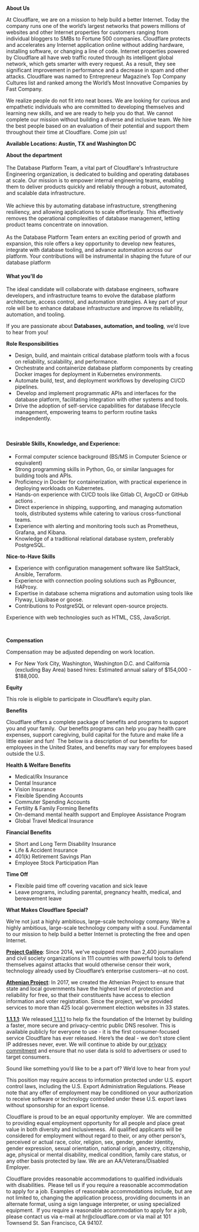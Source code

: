 <div class="content-intro">
	<div><strong>About Us</strong></div>
	<div>
		<p>At Cloudflare, we are on a mission to help build a better Internet. Today the company runs one of the world’s largest networks that powers millions of websites and other Internet properties for customers ranging from individual bloggers to SMBs to Fortune 500 companies. Cloudflare protects and accelerates any Internet application online without adding hardware, installing software, or changing a line of code. Internet properties powered by Cloudflare all have web traffic routed through its intelligent global network, which gets smarter with every request. As a result, they see significant improvement in performance and a decrease in spam and other attacks. Cloudflare was named to Entrepreneur Magazine’s Top Company Cultures list and ranked among the World’s Most Innovative Companies by Fast Company.&nbsp;</p>
		<p><span style="font-weight: 400;">We realize people do not fit into neat boxes. We are looking for curious and empathetic individuals who are committed to developing themselves and learning new skills, and we are ready to help you do that. We cannot complete our mission without building a diverse and inclusive team. We hire the best people based on an evaluation of their potential and support them throughout their time at Cloudflare. Come join us!&nbsp;</span></p>
	</div>
</div>
<p><strong>Available Locations: Austin, TX and Washington DC</strong></p>
<p><strong>About the department<br><br></strong>The Database Platform Team, a vital part of Cloudflare's Infrastructure Engineering organization, is dedicated to building and operating databases at scale. Our mission is to empower internal engineering teams, enabling them to deliver products quickly and reliably through a robust, automated, and scalable data infrastructure.<br><br>We achieve this by automating database infrastructure, strengthening resiliency, and allowing applications to scale effortlessly. This effectively removes the operational complexities of database management, letting product teams concentrate on innovation.<br><br>As the Database Platform Team enters an exciting period of growth and expansion, this role offers a key opportunity to develop new features, integrate with database tooling, and advance automation across our platform. Your contributions will be instrumental in shaping the future of our database platform</p>
<h4><strong>What you'll do</strong></h4>
<p>The ideal candidate will collaborate with database engineers, software developers, and infrastructure teams to evolve the database platform architecture, access control, and automation strategies. A key part of your role will be to enhance database infrastructure and improve its reliability, automation, and tooling.</p>
<p>If you are passionate about <strong>Databases, automation, and tooling</strong>, we’d love to hear from you!</p>
<p><strong>Role Responsibilities</strong></p>
<ul>
	<li>Design, build, and maintain critical database platform tools with a focus on reliability, scalability, and performance.</li>
	<li>Orchestrate and containerize database platform components by creating Docker images for deployment in Kubernetes environments.</li>
	<li>Automate build, test, and deployment workflows by developing CI/CD pipelines.</li>
	<li>&nbsp;Develop and implement programmatic APIs and interfaces for the database platform, facilitating integration with other systems and tools.</li>
	<li>Drive the adoption of self-service capabilities for database lifecycle management, empowering teams to perform routine tasks independently.</li>
</ul>
<p>&nbsp;</p>
<h4><strong>Desirable Skills, Knowledge, and Experience:</strong></h4>
<ul>
	<li>Formal computer science background (BS/MS in Computer Science or equivalent)</li>
	<li>Strong programming skills in Python, Go, or similar languages for building tools and APIs.</li>
	<li>Proficiency in Docker for containerization, with practical experience in deploying workloads on Kubernetes.</li>
	<li>Hands-on experience with CI/CD tools like Gitlab CI, ArgoCD or GitHub actions .</li>
	<li>Direct experience in shipping, supporting, and managing automation tools, distributed systems while catering to various cross-functional teams.</li>
	<li>Experience with alerting and monitoring tools such as Prometheus, Grafana, and Kibana.</li>
	<li>Knowledge of a traditional relational database system, preferably PostgreSQL.</li>
</ul>
<p><strong>Nice-to-Have Skills</strong></p>
<ul>
	<li>Experience with configuration management software like SaltStack, Ansible, Terraform.</li>
	<li>Experience with connection pooling solutions such as PgBouncer, HAProxy.</li>
	<li>Expertise in database schema migrations and automation using tools like Flyway, Liquibase or goose.&nbsp;</li>
	<li>Contributions to PostgreSQL or relevant open-source projects.</li>
</ul>
<p>Experience with web technologies such as HTML, CSS, JavaScript.</p>
<p>&nbsp;</p>
<p><strong>Compensation</strong></p>
<p>Compensation may be adjusted depending on work location.</p>
<ul>
	<li><span data-sheets-root="1">For New York City, Washington, Washington D.C. and California (excluding Bay Area) based hires: Estimated annual salary of $154,000 - $188,000.</span></li>
</ul>
<p><strong>Equity</strong></p>
<p>This role is eligible to participate in Cloudflare’s equity plan.</p>
<p><strong>Benefits</strong></p>
<p>Cloudflare offers a complete package of benefits and programs to support you and your family.&nbsp; Our benefits programs can help you pay health care expenses, support caregiving, build capital for the future and make life a little easier and fun!&nbsp; The below is a description of our benefits for employees in the United States, and benefits may vary for employees based outside the U.S.</p>
<p><strong>Health &amp; Welfare Benefits</strong></p>
<ul>
	<li>Medical/Rx Insurance</li>
	<li>Dental Insurance</li>
	<li>Vision Insurance</li>
	<li>Flexible Spending Accounts</li>
	<li>Commuter Spending Accounts</li>
	<li>Fertility &amp; Family Forming Benefits</li>
	<li>On-demand mental health support and Employee Assistance Program</li>
	<li>Global Travel Medical Insurance</li>
</ul>
<p><strong>Financial Benefits</strong></p>
<ul>
	<li>Short and Long Term Disability Insurance</li>
	<li>Life &amp; Accident Insurance</li>
	<li>401(k) Retirement Savings Plan</li>
	<li>Employee Stock Participation Plan</li>
</ul>
<p><strong>Time Off</strong></p>
<ul>
	<li>Flexible paid time off covering vacation and sick leave</li>
	<li>Leave programs, including parental, pregnancy health, medical, and bereavement leave</li>
</ul>
<div class="content-conclusion">
	<p><strong>What Makes Cloudflare Special?</strong></p>
	<p><span style="font-weight: 400;">We’re not just a highly ambitious, large-scale technology company. We’re a highly ambitious, large-scale technology company with a soul. Fundamental to our mission to help build a better Internet is protecting the free and open Internet.</span></p>
	<p><a href="https://blog.cloudflare.com/protecting-free-expression-online/"><strong>Project Galileo</strong></a><span style="font-weight: 400;">: Since 2014, we've equipped more than 2,400 journalism and civil society organizations in 111 countries with powerful tools to defend themselves against attacks that would otherwise censor their work, technology already used by Cloudflare’s enterprise customers--at no cost.</span></p>
	<p><strong><a href="https://www.cloudflare.com/athenian/">Athenian Project</a></strong><span style="font-weight: 400;">: In 2017, we created the Athenian Project to ensure that state and local governments have the highest level of protection and reliability for free, so that their constituents have access to election information and voter registration. Since the project, we've provided services to more than 425 local government election websites in 33 states.</span></p>
	<p><a href="https://1.1.1.1/"><strong>1.1.1.1</strong></a><span style="font-weight: 400;">: We released</span><a href="https://1.1.1.1/"> <span style="font-weight: 400;">1.1.1.1</span></a><span style="font-weight: 400;"> to help fix the foundation of the Internet by building a faster, more secure and privacy-centric public DNS resolver. This is available publicly for everyone to use - it is the first consumer-focused service Cloudflare has ever released. Here’s the deal - we don’t store client IP addresses never, ever. We will continue to abide by our</span><a href="https://developers.cloudflare.com/1.1.1.1/privacy/public-dns-resolver"> privacy commitment</a><span style="font-weight: 400;"> and ensure that no user data is sold to advertisers or used to target consumers.</span></p>
	<p><span style="font-weight: 400;">Sound like something you’d like to be a part of? We’d love to hear from you!</span></p>
	<p><span style="font-weight: 400;">This position may require access to information protected under U.S. export control laws, including the U.S. Export Administration Regulations. Please note that any offer of employment may be conditioned on your authorization to receive software or technology controlled under these U.S. export laws without sponsorship for an export license.</span></p>
	<p><span style="font-weight: 400;">Cloudflare is proud to be an equal opportunity employer. &nbsp;We are committed to providing equal employment opportunity for all people and place great value in both diversity and inclusiveness. &nbsp;All qualified applicants will be considered for employment without regard to their, or any other person's, perceived or actual</span> <span style="font-weight: 400;">race, color, religion, sex, gender, gender identity, gender expression, sexual orientation, national origin, ancestry, citizenship, age, physical or mental disability, medical condition, family care status, or any other basis protected by law. </span><span style="font-weight: 400;">We are an AA/Veterans/Disabled Employer.</span></p>
	<p><span style="font-weight: 400;">Cloudflare provides reasonable accommodations to qualified individuals with disabilities. &nbsp;Please tell us if you require a reasonable accommodation to apply for a job. Examples of reasonable accommodations include, but are not limited to, changing the application process, providing documents in an alternate format, using a sign language interpreter, or using specialized equipment. &nbsp;If you require a reasonable accommodation to apply for a job, please contact us via e-mail at </span><span style="font-weight: 400;">hr@cloudflare.com</span><span style="font-weight: 400;"> or via mail at 101 Townsend St. San Francisco, CA 94107.</span></p>
</div>